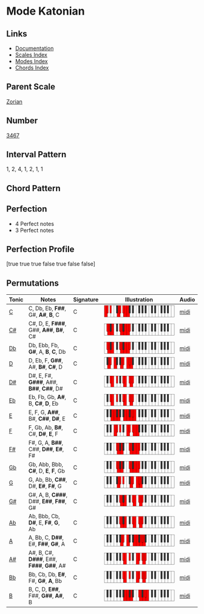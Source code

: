 # Mode Katonian

## Links

- [Documentation](index.md)
- [Scales Index](Scales.md)
- [Modes Index](Modes.md)
- [Chords Index](Chords.md)

## Parent Scale

[Zorian](ScaleZorian.md)

## Number

[3467](https://ianring.com/musictheory/scales/3467)

## Interval Pattern

1, 2, 4, 1, 2, 1, 1

## Chord Pattern



## Perfection

- 4 Perfect notes
- 3 Perfect notes

## Perfection Profile

[true true true false true false false]

## Permutations

| Tonic | Notes | Signature | Illustration | Audio |
|-------|-------|-----------|--------------|-------|
| [C](ModeCNaturalKatonian.md) | C, Db, Eb, **F##**, G#, **A#**, **B**, C | C | ![CNaturalKatonian](ModeCNaturalKatonian.png) | [midi](https://github.com/edipermadi/music/blob/main/docs/ModeCNaturalKatonian.mid?raw=true) |
| [C#](ModeCSharpKatonian.md) | C#, D, E, **F###**, G##, **A##**, **B#**, C# | C | ![CSharpKatonian](ModeCSharpKatonian.png) | [midi](https://github.com/edipermadi/music/blob/main/docs/ModeCSharpKatonian.mid?raw=true) |
| [Db](ModeDFlatKatonian.md) | Db, Ebb, Fb, **G#**, A, **B**, **C**, Db | C | ![DFlatKatonian](ModeDFlatKatonian.png) | [midi](https://github.com/edipermadi/music/blob/main/docs/ModeDFlatKatonian.mid?raw=true) |
| [D](ModeDNaturalKatonian.md) | D, Eb, F, **G##**, A#, **B#**, **C#**, D | C | ![DNaturalKatonian](ModeDNaturalKatonian.png) | [midi](https://github.com/edipermadi/music/blob/main/docs/ModeDNaturalKatonian.mid?raw=true) |
| [D#](ModeDSharpKatonian.md) | D#, E, F#, **G###**, A##, **B##**, **C##**, D# | C | ![DSharpKatonian](ModeDSharpKatonian.png) | [midi](https://github.com/edipermadi/music/blob/main/docs/ModeDSharpKatonian.mid?raw=true) |
| [Eb](ModeEFlatKatonian.md) | Eb, Fb, Gb, **A#**, B, **C#**, **D**, Eb | C | ![EFlatKatonian](ModeEFlatKatonian.png) | [midi](https://github.com/edipermadi/music/blob/main/docs/ModeEFlatKatonian.mid?raw=true) |
| [E](ModeENaturalKatonian.md) | E, F, G, **A##**, B#, **C##**, **D#**, E | C | ![ENaturalKatonian](ModeENaturalKatonian.png) | [midi](https://github.com/edipermadi/music/blob/main/docs/ModeENaturalKatonian.mid?raw=true) |
| [F](ModeFNaturalKatonian.md) | F, Gb, Ab, **B#**, C#, **D#**, **E**, F | C | ![FNaturalKatonian](ModeFNaturalKatonian.png) | [midi](https://github.com/edipermadi/music/blob/main/docs/ModeFNaturalKatonian.mid?raw=true) |
| [F#](ModeFSharpKatonian.md) | F#, G, A, **B##**, C##, **D##**, **E#**, F# | C | ![FSharpKatonian](ModeFSharpKatonian.png) | [midi](https://github.com/edipermadi/music/blob/main/docs/ModeFSharpKatonian.mid?raw=true) |
| [Gb](ModeGFlatKatonian.md) | Gb, Abb, Bbb, **C#**, D, **E**, **F**, Gb | C | ![GFlatKatonian](ModeGFlatKatonian.png) | [midi](https://github.com/edipermadi/music/blob/main/docs/ModeGFlatKatonian.mid?raw=true) |
| [G](ModeGNaturalKatonian.md) | G, Ab, Bb, **C##**, D#, **E#**, **F#**, G | C | ![GNaturalKatonian](ModeGNaturalKatonian.png) | [midi](https://github.com/edipermadi/music/blob/main/docs/ModeGNaturalKatonian.mid?raw=true) |
| [G#](ModeGSharpKatonian.md) | G#, A, B, **C###**, D##, **E##**, **F##**, G# | C | ![GSharpKatonian](ModeGSharpKatonian.png) | [midi](https://github.com/edipermadi/music/blob/main/docs/ModeGSharpKatonian.mid?raw=true) |
| [Ab](ModeAFlatKatonian.md) | Ab, Bbb, Cb, **D#**, E, **F#**, **G**, Ab | C | ![AFlatKatonian](ModeAFlatKatonian.png) | [midi](https://github.com/edipermadi/music/blob/main/docs/ModeAFlatKatonian.mid?raw=true) |
| [A](ModeANaturalKatonian.md) | A, Bb, C, **D##**, E#, **F##**, **G#**, A | C | ![ANaturalKatonian](ModeANaturalKatonian.png) | [midi](https://github.com/edipermadi/music/blob/main/docs/ModeANaturalKatonian.mid?raw=true) |
| [A#](ModeASharpKatonian.md) | A#, B, C#, **D###**, E##, **F###**, **G##**, A# | C | ![ASharpKatonian](ModeASharpKatonian.png) | [midi](https://github.com/edipermadi/music/blob/main/docs/ModeASharpKatonian.mid?raw=true) |
| [Bb](ModeBFlatKatonian.md) | Bb, Cb, Db, **E#**, F#, **G#**, **A**, Bb | C | ![BFlatKatonian](ModeBFlatKatonian.png) | [midi](https://github.com/edipermadi/music/blob/main/docs/ModeBFlatKatonian.mid?raw=true) |
| [B](ModeBNaturalKatonian.md) | B, C, D, **E##**, F##, **G##**, **A#**, B | C | ![BNaturalKatonian](ModeBNaturalKatonian.png) | [midi](https://github.com/edipermadi/music/blob/main/docs/ModeBNaturalKatonian.mid?raw=true) |
